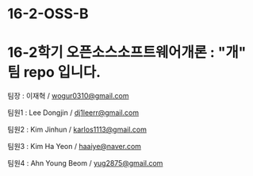 # 16-2-OSS-B

# 16-2학기 오픈소스소프트웨어개론 : "개" 팀 repo 입니다.

팀장 : 이재혁 / wogur0310@gmail.com

팀원1 : Lee Dongjin / dj1leerr@gmail.com

팀원2 : Kim Jinhun / karlos1113@gmail.com

팀원3 : Kim Ha Yeon / haaiye@naver.com

팀원4 : Ahn Young Beom / yug2875@gmail.com
